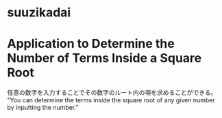 
# suuzikadai
# Application to Determine the Number of Terms Inside a Square Root
任意の数字を入力することでその数字のルート内の項を求めることができる。
"You can determine the terms inside the square root of any given number by inputting the number."
